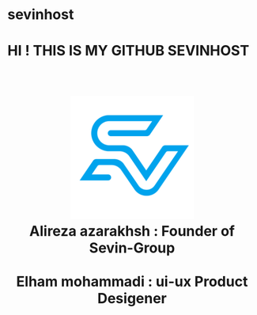 # sevinhost

<h1> HI ! THIS IS MY GITHUB SEVINHOST </h1>

<h1 align="center">
  <br>
  <img src="https://github.com/alirezaazarakhsh/alireza/blob/main/sevinlogo2.webp" alt="sevinhost"width="250px">
  <br>
   Alireza azarakhsh : Founder of Sevin-Group
   <br><br>
   Elham mohammadi : ui-ux Product Desigener  
  <br>
  <br>
</h1>
